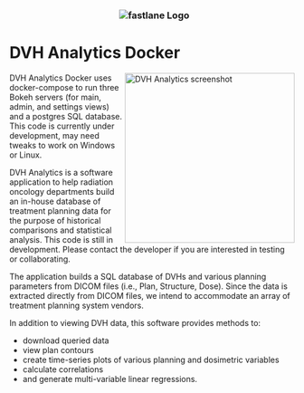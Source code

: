 <h3 align="center">
  <img src="https://user-images.githubusercontent.com/4778878/30754005-b7a7e808-9f86-11e7-8b0f-79d1006babdf.jpg" alt="fastlane Logo" />
</h3>

# DVH Analytics Docker
<img src='https://user-images.githubusercontent.com/4778878/37943568-11f856fc-3146-11e8-85ec-4c0d3cbf2492.png' align='right' width='300' alt="DVH Analytics screenshot">  
 
DVH Analytics Docker uses docker-compose to run three Bokeh servers (for main, admin, and settings views) and a 
postgres SQL database. This code is currently under development, may need tweaks to work on Windows or Linux.

DVH Analytics is a software application to help radiation oncology departments build an in-house database of treatment planning data 
for the purpose of historical comparisons and statistical analysis. This code is still in development.  Please contact the developer if  you are interested in testing or collaborating.

The application builds a SQL database of DVHs and various planning parameters from DICOM files 
(i.e., Plan, Structure, Dose). Since the data is extracted directly from DICOM files, we intend
to accommodate an array of treatment planning system vendors.

In addition to viewing DVH data, this software provides methods to:

- download queried data
- view plan contours
- create time-series plots of various planning and dosimetric variables
- calculate correlations
- and generate multi-variable linear regressions.
